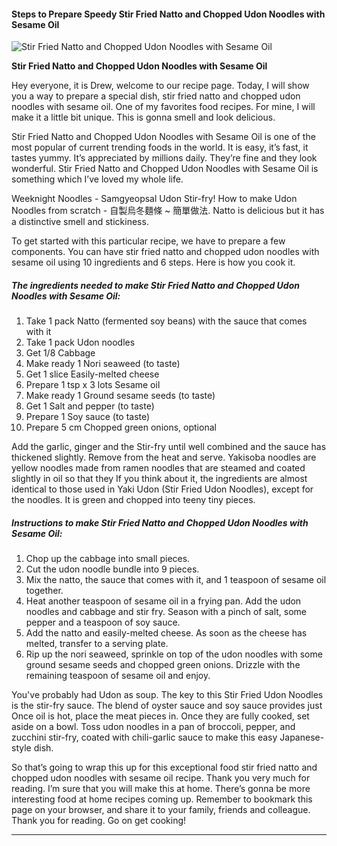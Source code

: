             

#### Steps to Prepare Speedy Stir Fried Natto and Chopped Udon Noodles with Sesame Oil

![Stir Fried Natto and Chopped Udon Noodles with Sesame Oil](https://img-global.cpcdn.com/recipes/5158897672257536/751x532cq70/stir-fried-natto-and-chopped-udon-noodles-with-sesame-oil-recipe-main-photo.jpg)

**Stir Fried Natto and Chopped Udon Noodles with Sesame Oil**

Hey everyone, it is Drew, welcome to our recipe page. Today, I will show you a way to prepare a special dish, stir fried natto and chopped udon noodles with sesame oil. One of my favorites food recipes. For mine, I will make it a little bit unique. This is gonna smell and look delicious.

Stir Fried Natto and Chopped Udon Noodles with Sesame Oil is one of the most popular of current trending foods in the world. It is easy, it’s fast, it tastes yummy. It’s appreciated by millions daily. They’re fine and they look wonderful. Stir Fried Natto and Chopped Udon Noodles with Sesame Oil is something which I’ve loved my whole life.

Weeknight Noodles - Samgyeopsal Udon Stir-fry! How to make Udon Noodles from scratch - 自製烏冬麵條 ~ 簡單做法. Natto is delicious but it has a distinctive smell and stickiness.

To get started with this particular recipe, we have to prepare a few components. You can have stir fried natto and chopped udon noodles with sesame oil using 10 ingredients and 6 steps. Here is how you cook it.

##### The ingredients needed to make Stir Fried Natto and Chopped Udon Noodles with Sesame Oil:

1.  Take 1 pack Natto (fermented soy beans) with the sauce that comes with it
2.  Take 1 pack Udon noodles
3.  Get 1/8 Cabbage
4.  Make ready 1 Nori seaweed (to taste)
5.  Get 1 slice Easily-melted cheese
6.  Prepare 1 tsp x 3 lots Sesame oil
7.  Make ready 1 Ground sesame seeds (to taste)
8.  Get 1 Salt and pepper (to taste)
9.  Prepare 1 Soy sauce (to taste)
10.  Prepare 5 cm Chopped green onions, optional

Add the garlic, ginger and the Stir-fry until well combined and the sauce has thickened slightly. Remove from the heat and serve. Yakisoba noodles are yellow noodles made from ramen noodles that are steamed and coated slightly in oil so that they If you think about it, the ingredients are almost identical to those used in Yaki Udon (Stir Fried Udon Noodles), except for the noodles. It is green and chopped into teeny tiny pieces.

##### Instructions to make Stir Fried Natto and Chopped Udon Noodles with Sesame Oil:

1.  Chop up the cabbage into small pieces.
2.  Cut the udon noodle bundle into 9 pieces.
3.  Mix the natto, the sauce that comes with it, and 1 teaspoon of sesame oil together.
4.  Heat another teaspoon of sesame oil in a frying pan. Add the udon noodles and cabbage and stir fry. Season with a pinch of salt, some pepper and a teaspoon of soy sauce.
5.  Add the natto and easily-melted cheese. As soon as the cheese has melted, transfer to a serving plate.
6.  Rip up the nori seaweed, sprinkle on top of the udon noodles with some ground sesame seeds and chopped green onions. Drizzle with the remaining teaspoon of sesame oil and enjoy.

You've probably had Udon as soup. The key to this Stir Fried Udon Noodles is the stir-fry sauce. The blend of oyster sauce and soy sauce provides just Once oil is hot, place the meat pieces in. Once they are fully cooked, set aside on a bowl. Toss udon noodles in a pan of broccoli, pepper, and zucchini stir-fry, coated with chili-garlic sauce to make this easy Japanese-style dish.

So that’s going to wrap this up for this exceptional food stir fried natto and chopped udon noodles with sesame oil recipe. Thank you very much for reading. I’m sure that you will make this at home. There’s gonna be more interesting food at home recipes coming up. Remember to bookmark this page on your browser, and share it to your family, friends and colleague. Thank you for reading. Go on get cooking!

* * *